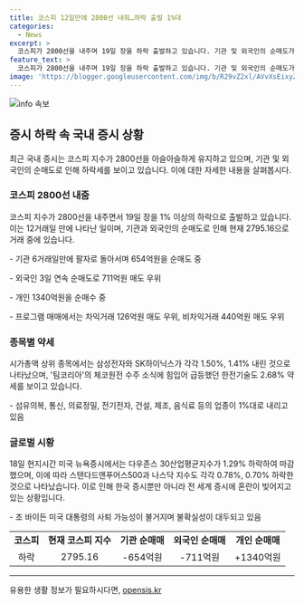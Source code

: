 ```yaml
---
title: 코스피 12일만에 2800선 내줘…하락 출발 1%대
categories:
  - News
excerpt: >
  코스피가 2800선을 내주며 19일 장을 하락 출발하고 있습니다. 기관 및 외국인의 순매도가 이어지고, 미국 증시의 하락 영향으로 대형주부터 소형주까지 약세를 보이고 있습니다. 삼성전자와 SK하이닉스 등 시가총액 상위 종목 또한 하락세이며, 팀코리아의 체코 원전 수주로 급등한 한전기술도 2.68% 약세로 출발하고 있습니다.
feature_text: >
  코스피가 2800선을 내주며 19일 장을 하락 출발하고 있습니다. 기관 및 외국인의 순매도가 이어지고, 미국 증시의 하락 영향으로 대형주부터 소형주까지 약세를 보이고 있습니다. 삼성전자와 SK하이닉스 등 시가총액 상위 종목 또한 하락세이며, 팀코리아의 체코 원전 수주로 급등한 한전기술도 2.68% 약세로 출발하고 있습니다.
image: 'https://blogger.googleusercontent.com/img/b/R29vZ2xl/AVvXsEixyZcFfHzMRdzZMjFBmAUKJYCLCGyLL1o632UiGVXcaFdKo_bkvkuCioo0uUKlGfBVcT3P84aROyZIXSBEx3Aw5nCQ3pTgDom1WDC4m8eifvWiAmWEEVb4x6G_l8C0QH225ldMjyaFvpxGEBGNO37VmDTDMHGhJPq73UglMfDca1-0aw/s1600/blogspot.png'
---
```


<p><img src="https://blogger.googleusercontent.com/img/b/R29vZ2xl/AVvXsEixyZcFfHzMRdzZMjFBmAUKJYCLCGyLL1o632UiGVXcaFdKo_bkvkuCioo0uUKlGfBVcT3P84aROyZIXSBEx3Aw5nCQ3pTgDom1WDC4m8eifvWiAmWEEVb4x6G_l8C0QH225ldMjyaFvpxGEBGNO37VmDTDMHGhJPq73UglMfDca1-0aw/s1600/blogspot.png" alt="info 속보" /></p>

<h2 data-ke-size="size26">증시 하락 속 국내 증시 상황</h2>

<p data-ke-size="size16">최근 국내 증시는 코스피 지수가 2800선을 아슬아슬하게 유지하고 있으며, 기관 및 외국인의 순매도로 인해 하락세를 보이고 있습니다. 이에 대한 자세한 내용을 살펴봅시다.</p>

<h3 data-ke-size="size24">코스피 2800선 내줌</h3>

<p data-ke-size="size16">코스피 지수가 2800선을 내주면서 19일 장을 1% 이상의 하락으로 출발하고 있습니다. 이는 12거래일 만에 나타난 일이며, 기관과 외국인의 순매도로 인해 현재 2795.16으로 거래 중에 있습니다.</p>

<p data-ke-size="size16">- 기관 6거래일만에 팔자로 돌아서며 654억원을 순매도 중</p>

<p data-ke-size="size16">- 외국인 3일 연속 순매도로 711억원 매도 우위</p>

<p data-ke-size="size16">- 개인 1340억원을 순매수 중</p>

<p data-ke-size="size16">- 프로그램 매매에서는 차익거래 126억원 매도 우위, 비차익거래 440억원 매도 우위</p>

<h3 data-ke-size="size24">종목별 약세</h3>

<p data-ke-size="size16">시가총액 상위 종목에서는 삼성전자와 SK하이닉스가 각각 1.50%, 1.41% 내린 것으로 나타났으며, '팀코리아'의 체코원전 수주 소식에 힘입어 급등했던 한전기술도 2.68% 약세를 보이고 있습니다.</p>

<p data-ke-size="size16">- 섬유의복, 통신, 의료정밀, 전기전자, 건설, 제조, 음식료 등의 업종이 1%대로 내리고 있음</p>

<h3 data-ke-size="size24">글로벌 시황</h3>

<p data-ke-size="size16">18일 현지시간 미국 뉴욕증시에서는 다우존스 30산업평균지수가 1.29% 하락하여 마감했으며, 이에 따라 스탠다드앤푸어스500과 나스닥 지수도 각각 0.78%, 0.70% 하락한 것으로 나타났습니다. 이로 인해 한국 증시뿐만 아니라 전 세계 증시에 혼란이 빚어지고 있는 상황입니다.</p>

<p data-ke-size="size16">- 조 바이든 미국 대통령의 사퇴 가능성이 불거지며 불확실성이 대두되고 있음</p>

<p data-ke-size="size16"></p>

<table>
    <tbody>
        <tr>
            <td style="text-align: center; height: 17px;"><b>코스피</b></td>
            <td style="text-align: center; height: 17px;"><b>현재 코스피 지수</b></td>
            <td style="text-align: center; height: 17px;"><b>기관 순매매</b></td>
            <td style="text-align: center; height: 17px;"><b>외국인 순매매</b></td>
            <td style="text-align: center; height: 17px;"><b>개인 순매매</b></td>
        </tr>
        <tr>
            <td style="text-align: center; height: 17px;">하락</td>
            <td style="text-align: center; height: 17px;">2795.16</td>
            <td style="text-align: center; height: 17px;">-654억원</td>
            <td style="text-align: center; height: 17px;">-711억원</td>
            <td style="text-align: center; height: 17px;">+1340억원</td>
        </tr>
    </tbody>
</table>

<p><hr></p>
유용한 생활 정보가 필요하시다면, <a href="https://opensis.kr" rel="dofollow">opensis.kr</a>


